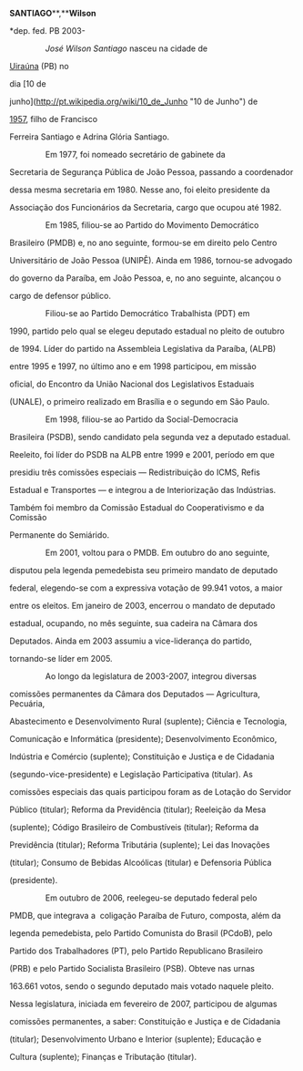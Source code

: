 **SANTIAGO****,****Wilson**



\*dep. fed. PB 2003-



                *José Wilson Santiago* nasceu na cidade de

[Uiraúna](http://pt.wikipedia.org/wiki/Uira%C3%BAna "Uiraúna") (PB) no

dia [10 de

junho](http://pt.wikipedia.org/wiki/10_de_Junho "10 de Junho") de

[1957](http://pt.wikipedia.org/wiki/1957 "1957"), filho de Francisco

Ferreira Santiago e Adrina Glória Santiago.



                Em 1977, foi nomeado secretário de gabinete da

Secretaria de Segurança Pública de João Pessoa, passando a coordenador

dessa mesma secretaria em 1980. Nesse ano, foi eleito presidente da

Associação dos Funcionários da Secretaria, cargo que ocupou até 1982.



                Em 1985, filiou-se ao Partido do Movimento Democrático

Brasileiro (PMDB) e, no ano seguinte, formou-se em direito pelo Centro

Universitário de João Pessoa (UNIPÊ). Ainda em 1986, tornou-se advogado

do governo da Paraíba, em João Pessoa, e, no ano seguinte, alcançou o

cargo de defensor público.



                Filiou-se ao Partido Democrático Trabalhista (PDT) em

1990, partido pelo qual se elegeu deputado estadual no pleito de outubro

de 1994. Líder do partido na Assembleia Legislativa da Paraíba, (ALPB)

entre 1995 e 1997, no último ano e em 1998 participou, em missão

oficial, do Encontro da União Nacional dos Legislativos Estaduais

(UNALE), o primeiro realizado em Brasília e o segundo em São Paulo.



                Em 1998, filiou-se ao Partido da Social-Democracia

Brasileira (PSDB), sendo candidato pela segunda vez a deputado estadual.

Reeleito, foi líder do PSDB na ALPB entre 1999 e 2001, período em que

presidiu três comissões especiais — Redistribuição do ICMS, Refis

Estadual e Transportes — e integrou a de Interiorização das Indústrias.

Também foi membro da Comissão Estadual do Cooperativismo e da Comissão

Permanente do Semiárido.



                Em 2001, voltou para o PMDB. Em outubro do ano seguinte,

disputou pela legenda pemedebista seu primeiro mandato de deputado

federal, elegendo-se com a expressiva votação de 99.941 votos, a maior

entre os eleitos. Em janeiro de 2003, encerrou o mandato de deputado

estadual, ocupando, no mês seguinte, sua cadeira na Câmara dos

Deputados. Ainda em 2003 assumiu a vice-liderança do partido,

tornando-se líder em 2005.



                Ao longo da legislatura de 2003-2007, integrou diversas

comissões permanentes da Câmara dos Deputados — Agricultura, Pecuária,

Abastecimento e Desenvolvimento Rural (suplente); Ciência e Tecnologia,

Comunicação e Informática (presidente); Desenvolvimento Econômico,

Indústria e Comércio (suplente); Constituição e Justiça e de Cidadania

(segundo-vice-presidente) e Legislação Participativa (titular). As

comissões especiais das quais participou foram as de Lotação do Servidor

Público (titular); Reforma da Previdência (titular); Reeleição da Mesa

(suplente); Código Brasileiro de Combustíveis (titular); Reforma da

Previdência (titular); Reforma Tributária (suplente); Lei das Inovações

(titular); Consumo de Bebidas Alcoólicas (titular) e Defensoria Pública

(presidente).



                Em outubro de 2006, reelegeu-se deputado federal pelo

PMDB, que integrava a  coligação Paraíba de Futuro, composta, além da

legenda pemedebista, pelo Partido Comunista do Brasil (PCdoB), pelo

Partido dos Trabalhadores (PT), pelo Partido Republicano Brasileiro

(PRB) e pelo Partido Socialista Brasileiro (PSB). Obteve nas urnas

163.661 votos, sendo o segundo deputado mais votado naquele pleito.

Nessa legislatura, iniciada em fevereiro de 2007, participou de algumas

comissões permanentes, a saber: Constituição e Justiça e de Cidadania

(titular); Desenvolvimento Urbano e Interior (suplente); Educação e

Cultura (suplente); Finanças e Tributação (titular).



               



